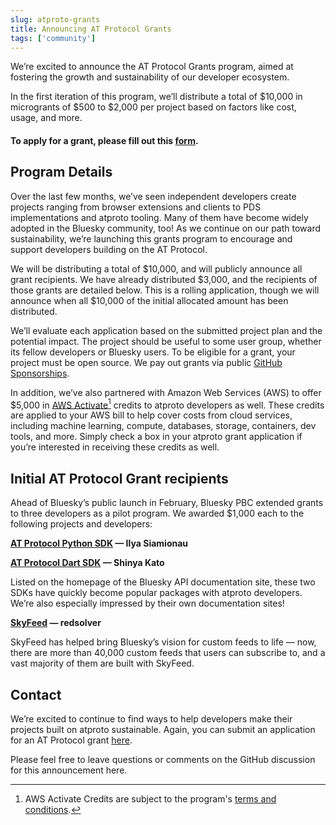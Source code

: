 ```yaml
---
slug: atproto-grants
title: Announcing AT Protocol Grants
tags: ['community']
---
```


We’re excited to announce the AT Protocol Grants program, aimed at fostering the growth and sustainability of our developer ecosystem. 

In the first iteration of this program, we’ll distribute a total of $10,000 in microgrants of $500 to $2,000 per project based on factors like cost, usage, and more. 

#### To apply for a grant, please fill out this [form](https://docs.google.com/forms/d/e/1FAIpQLSd6gPCN6oXz0QfOvi_AIIZ4MqNWpze9Y-aOS0KibN9hNTg-ZQ/viewform).

## Program Details

Over the last few months, we’ve seen independent developers create projects ranging from browser extensions and clients to PDS implementations and atproto tooling. Many of them have become widely adopted in the Bluesky community, too! As we continue on our path toward sustainability, we’re launching this grants program to encourage and support developers building on the AT Protocol.


We will be distributing a total of $10,000, and will publicly announce all grant recipients. We have already distributed $3,000, and the recipients of those grants are detailed below. This is a rolling application, though we will announce when all $10,000 of the initial allocated amount has been distributed.

We’ll evaluate each application based on the submitted project plan and the potential impact. The project should be useful to some user group, whether its fellow developers or Bluesky users. To be eligible for a grant, your project must be open source. We pay out grants via public [GitHub Sponsorships](https://github.com/sponsors).

In addition, we’ve also partnered with Amazon Web Services (AWS) to offer $5,000 in [AWS Activate](https://aws.amazon.com/startups?lang=en-US#start)[^1] credits to atproto developers as well. These credits are applied to your AWS bill to help cover costs from cloud services, including machine learning, compute, databases, storage, containers, dev tools, and more. Simply check a box in your atproto grant application if you’re interested in receiving these credits as well.


## Initial AT Protocol Grant recipients

Ahead of Bluesky’s public launch in February, Bluesky PBC extended grants to three developers as a pilot program. We awarded $1,000 each to the following projects and developers:

**[AT Protocol Python SDK](https://atproto.blue/en/latest/) — Ilya Siamionau**

**[AT Protocol Dart SDK](https://atprotodart.com/) — Shinya Kato**

Listed on the homepage of the Bluesky API documentation site, these two SDKs have quickly become popular packages with atproto developers. We’re also especially impressed by their own documentation sites!

**[SkyFeed](https://skyfeed.app/) — redsolver**

SkyFeed has helped bring Bluesky’s vision for custom feeds to life — now, there are more than 40,000 custom feeds that users can subscribe to, and a vast majority of them are built with SkyFeed. 


## Contact

We’re excited to continue to find ways to help developers make their projects built on atproto sustainable. Again, you can submit an application for an AT Protocol grant [here](https://docs.google.com/forms/d/e/1FAIpQLSd6gPCN6oXz0QfOvi_AIIZ4MqNWpze9Y-aOS0KibN9hNTg-ZQ/viewform). 

Please feel free to leave questions or comments on the GitHub discussion for this announcement here.


[^1]:
     AWS Activate Credits are subject to the program's [terms and conditions](https://aws.amazon.com/activate/terms/). 
